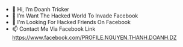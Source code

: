- 👋 Hi, I’m Doanh Tricker 
- 👀 I’m Want The Hacked World To Invade Facebook
- 🌱 I'm Looking For Hacked Friends On Facebook
- 📫 Contact Me Via Facebook Link https://www.facebook.com/PROFILE.NGUYEN.THANH.DOANH.DZ

<!---
doanh208/doanh208 is a ✨ special ✨ repository because its `README.md` (this file) appears on your GitHub profile.
You can click the Preview link to take a look at your changes.
--->
